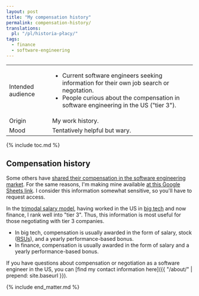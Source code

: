 ```yaml
---
layout: post
title: "My compensation history"
permalink: compensation-history/
translations:
  pl: "/pl/historia-płacy/"
tags:
  - finance
  - software-engineering
---
```


<div class="publication-notes">
  <table>
    <tr>
      <td>Intended audience</td>
      <td><ul>
        <li>Current software engineers seeking information for their own job search or negotation.</li>
        <li>People curious about the compensation in software engineering in the US ("tier 3").</li>
      </ul></td>
    </tr>
    <tr>
      <td>Origin</td>
      <td>My work history.</td>
    </tr>
    <tr>
      <td>Mood</td>
      <td>Tentatively helpful but wary.</td>
    </tr>
  </table>
</div>

{% include toc.md %}

## Compensation history

Some others have [shared their compensation in the software engineering market](https://www.jvt.me/posts/2021/09/09/public-salary-history/). For the same reasons, I'm making mine available [at this Google Sheets link](https://docs.google.com/spreadsheets/d/1agEtwxcpS0HB8HSJJjy2u6wIUbi5LFUQMAus4ADu7mU/edit?usp=sharing). I consider this information somewhat sensitive, so you'll have to request access.

In the [trimodal salary model](https://blog.pragmaticengineer.com/software-engineering-salaries-in-the-netherlands-and-europe/), having worked in the US in [big tech](https://en.wikipedia.org/wiki/Big_Tech) and now finance, I rank well into "tier 3". Thus, this information is most useful for those negotiating with tier 3 companies.

- In big tech, compensation is usually awarded in the form of salary, stock ([RSUs](https://en.wikipedia.org/wiki/Restricted_stock)), and a yearly performance-based bonus.
- In finance, compensation is usually awarded in the form of salary and a yearly performance-based bonus.

If you have questions about compensation or negotiation as a software engineer in the US, you can [find my contact information here]({{ "/about/" | prepend: site.baseurl }}).

{% include end_matter.md %}

